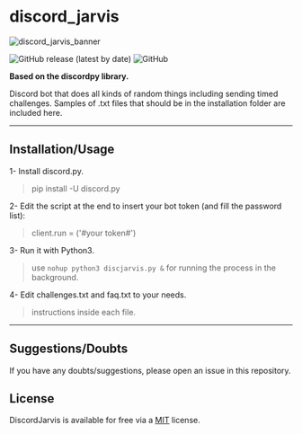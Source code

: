 # discord_jarvis

![discord_jarvis_banner](https://github.com/Frederico-F-Martins/discord_jarvis/assets/56032914/e3e37ba6-1f45-4dc4-9f74-5281ef45cd0a)

![GitHub release (latest by date)](https://img.shields.io/github/v/release/Frederico-F-Martins/discord_jarvis)
![GitHub](https://img.shields.io/github/license/Frederico-F-Martins/discord_jarvis)

**Based on the discordpy library.**

Discord bot that does all kinds of random things including sending timed challenges.
Samples of .txt files that should be in the installation folder are included here.

---
## Installation/Usage

1-  Install discord.py.

> pip install -U discord.py

2-  Edit the script at the end to insert your bot token (and fill the password list):

> client.run = ('#your token#')

3- Run it with Python3.

> use `nohup python3 discjarvis.py &` for running the process in the background.

4- Edit challenges.txt and faq.txt to your needs.

> instructions inside each file.

---
## Suggestions/Doubts

If you have any doubts/suggestions, please open an issue in this repository.


## License

DiscordJarvis is available for free via a [MIT](https://choosealicense.com/licenses/mit/) license.
